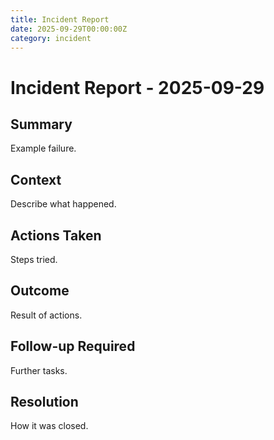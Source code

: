 ```yaml
---
title: Incident Report
date: 2025-09-29T00:00:00Z
category: incident
---
```


# Incident Report - 2025-09-29

## Summary
Example failure.

## Context
Describe what happened.

## Actions Taken
Steps tried.

## Outcome
Result of actions.

## Follow-up Required
Further tasks.

## Resolution
How it was closed.
